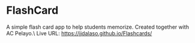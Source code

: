 # FlashCard

A simple flash card app to help students memorize. Created together with AC Pelayo.\\
Live URL: https://jjdalaso.github.io/Flashcards/
